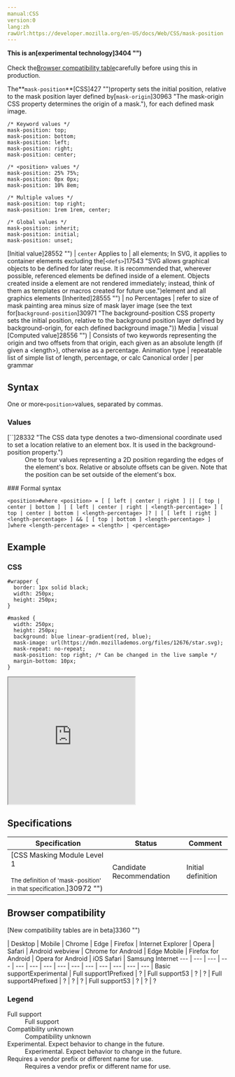 ```yaml
---
manual:CSS
version:0
lang:zh
rawUrl:https://developer.mozilla.org/en-US/docs/Web/CSS/mask-position
---
```






**This is an[experimental technology]3404 "")**<br></br>Check the[Browser compatibility table](%30970#Browser_compatibility "")carefully before using this in production.





The**`mask-position`**[CSS]427 "")property sets the initial position, relative to the mask position layer defined by[`mask-origin`]30963 "The mask-origin CSS property determines the origin of a mask."), for each defined mask image.


```
/* Keyword values */
mask-position: top;
mask-position: bottom;
mask-position: left;
mask-position: right;
mask-position: center;

/* <position> values */
mask-position: 25% 75%;
mask-position: 0px 0px;
mask-position: 10% 8em;

/* Multiple values */
mask-position: top right;
mask-position: 1rem 1rem, center;

/* Global values */
mask-position: inherit;
mask-position: initial;
mask-position: unset;
```

[Initial value]28552 "") | `center` 
Applies to | all elements; In SVG, it applies to container elements excluding the[`<defs>`]17543 "SVG allows graphical objects to be defined for later reuse. It is recommended that, wherever possible, referenced elements be defined inside of a <defs> element. Objects created inside a <defs> element are not rendered immediately; instead, think of them as templates or macros created for future use.")element and all graphics elements 
[Inherited]28555 "") | no 
Percentages | refer to size of mask painting area minus size of mask layer image (see the text for[`background-position`]30971 "The background-position CSS property sets the initial position, relative to the background position layer defined by background-origin, for each defined background image.")) 
Media | visual 
[Computed value]28556 "") | Consists of two keywords representing the origin and two offsets from that origin, each given as an absolute length (if given a &lt;length&gt;), otherwise as a percentage. 
Animation type | repeatable list of simple list of length, percentage, or calc 
Canonical order | per grammar 


## Syntax<a name="Syntax"></a>


One or more`<position>`values, separated by commas.


### Values<a name="Values"></a>
<dl><dt id=''>[`<position>`]28332 "The <position> CSS data type denotes a two-dimensional coordinate used to set a location relative to an element box. It is used in the background-position property.")</dt><dd>One to four values representing a 2D position regarding the edges of the element&#39;s box. Relative or absolute offsets can be given. Note that the position can be set outside of the element&#39;s box.</dd></dl>
### Formal syntax<a name="Formal_syntax"></a>

```
<position>#where <position> = [ [ left | center | right ] || [ top | center | bottom ] | [ left | center | right | <length-percentage> ] [ top | center | bottom | <length-percentage> ]? | [ [ left | right ] <length-percentage> ] && [ [ top | bottom ] <length-percentage> ] ]where <length-percentage> = <length> | <percentage>
```

## Example<a name="Example"></a>

### CSS<a name="CSS"></a>

```
#wrapper {
  border: 1px solid black;
  width: 250px;
  height: 250px;
}

#masked {
  width: 250px;
  height: 250px;
  background: blue linear-gradient(red, blue);
  mask-image: url(https://mdn.mozillademos.org/files/12676/star.svg);
  mask-repeat: no-repeat;
  mask-position: top right; /* Can be changed in the live sample */
  margin-bottom: 10px;
} 

```


<iframe src='https://mdn.mozillademos.org/en-US/docs/Web/CSS/mask-position$samples/Example?revision=1349632' width='290' height='290'></iframe>



## Specifications<a name="Specifications"></a>

Specification | Status | Comment 
 ---  |  ---  |  ---  | 
[CSS Masking Module Level 1<br></br><small>The definition of &#39;mask-position&#39; in that specification.</small>]30972 "") | Candidate Recommendation | Initial definition 


## Browser compatibility<a name="Browser_compatibility"></a>
[New compatibility tables are in beta<i></i>]3360 "")

 | <abbr>Desktop<i></i></abbr> | <abbr>Mobile<i></i></abbr> 
 | <abbr>Chrome<i></i></abbr> | <abbr>Edge<i></i></abbr> | <abbr>Firefox<i></i></abbr> | <abbr>Internet Explorer<i></i></abbr> | <abbr>Opera<i></i></abbr> | <abbr>Safari<i></i></abbr> | <abbr>Android webview<i></i></abbr> | <abbr>Chrome for Android<i></i></abbr> | <abbr>Edge Mobile<i></i></abbr> | <abbr>Firefox for Android<i></i></abbr> | <abbr>Opera for Android<i></i></abbr> | <abbr>iOS Safari<i></i></abbr> | <abbr>Samsung Internet<i></i></abbr> 
 ---  |  ---  |  ---  |  ---  |  ---  |  ---  |  ---  |  ---  |  ---  |  ---  |  ---  |  ---  |  ---  |  ---  | 
Basic support<abbr>Experimental<i></i></abbr> | <abbr>Full support</abbr>1<abbr>Prefixed<i></i></abbr> | <abbr>?</abbr> | <abbr>Full support</abbr>53 | <abbr>?</abbr> | <abbr>?</abbr> | <abbr>Full support</abbr>4<abbr>Prefixed<i></i></abbr> | <abbr>?</abbr> | <abbr>?</abbr> | <abbr>?</abbr> | <abbr>Full support</abbr>53 | <abbr>?</abbr> | <abbr>?</abbr> | <abbr>?</abbr> 


### Legend<a name="Legend"></a>
<dl><dt id=''><abbr>Full support</abbr></dt><dd>Full support</dd><dt id=''><abbr>Compatibility unknown</abbr></dt><dd>Compatibility unknown</dd><dt id=''><abbr>Experimental. Expect behavior to change in the future.<i></i></abbr></dt><dd>Experimental. Expect behavior to change in the future.</dd><dt id=''><abbr>Requires a vendor prefix or different name for use.<i></i></abbr></dt><dd>Requires a vendor prefix or different name for use.</dd></dl>




